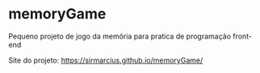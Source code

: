 ﻿# memoryGame
 
 Pequeno projeto de jogo da memôria para pratica de programação front-end
 
 Site do projeto: https://sirmarcius.github.io/memoryGame/
